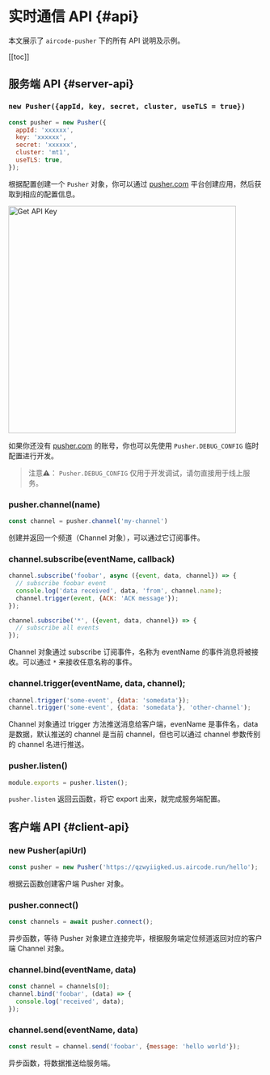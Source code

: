 # 实时通信 API {#api}

本文展示了 `aircode-pusher` 下的所有 API 说明及示例。

[[toc]]

## 服务端 API {#server-api}

### `new Pusher({appId, key, secret, cluster, useTLS = true})`

```js
const pusher = new Pusher({
  appId: 'xxxxxx',
  key: 'xxxxxx',
  secret: 'xxxxxx',
  cluster: 'mt1',
  useTLS: true,
});
```

根据配置创建一个 `Pusher` 对象，你可以通过 [pusher.com](https://pusher.com) 平台创建应用，然后获取到相应的配置信息。

<img src="https://aircode-yvo.b-cdn.net/resource/1691047640890-843kgmoaqvy.jpg" alt="Get API Key" width="450">

如果你还没有 [pusher.com](https://pusher.com) 的账号，你也可以先使用 `Pusher.DEBUG_CONFIG` 临时配置进行开发。

> 注意⚠️： `Pusher.DEBUG_CONFIG` 仅用于开发调试，请勿直接用于线上服务。

### pusher.channel(name)

```js
const channel = pusher.channel('my-channel')
```

创建并返回一个频道（Channel 对象），可以通过它订阅事件。

### channel.subscribe(eventName, callback)

```js
channel.subscribe('foobar', async ({event, data, channel}) => {
  // subscribe foobar event
  console.log('data received', data, 'from', channel.name);
  channel.trigger(event, {ACK: 'ACK message'});
});

channel.subscribe('*', ({event, data, channel}) => {
  // subscribe all events
});
```

Channel 对象通过 subscribe 订阅事件，名称为 eventName 的事件消息将被接收。可以通过 `*` 来接收任意名称的事件。

### channel.trigger(eventName, data, channel);

```js
channel.trigger('some-event', {data: 'somedata'});
channel.trigger('some-event', {data: 'somedata'}, 'other-channel');
```

Channel 对象通过 trigger 方法推送消息给客户端，evenName 是事件名，data 是数据，默认推送的 channel 是当前 channel，但也可以通过 channel 参数传别的 channel 名进行推送。

### pusher.listen()

```js
module.exports = pusher.listen();
```

`pusher.listen` 返回云函数，将它 export 出来，就完成服务端配置。

## 客户端 API {#client-api}

### new Pusher(apiUrl)

```js
const pusher = new Pusher('https://qzwyiigked.us.aircode.run/hello');
```

根据云函数创建客户端 Pusher 对象。

### pusher.connect()

```js
const channels = await pusher.connect();
```

异步函数，等待 Pusher 对象建立连接完毕，根据服务端定位频道返回对应的客户端 Channel 对象。

### channel.bind(eventName, data)

```js
const channel = channels[0];
channel.bind('foobar', (data) => {
  console.log('received', data);
});
```

### channel.send(eventName, data)

```js
const result = channel.send('foobar', {message: 'hello world'});
```

异步函数，将数据推送给服务端。
